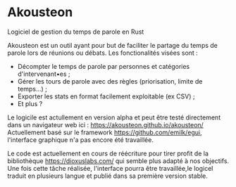# Akousteon
Logiciel de gestion du temps de parole en Rust


Akousteon est un outil ayant pour but de faciliter le partage du temps de parole lors de réunions ou débats.
Les fonctionalités visées sont :
- Décompter le temps de parole par personnes et catégories d'intervenant•es ;
- Gérer les tours de parole avec des règles (priorisation, limite de temps...) ;
- Exporter les stats en format facilement exploitable (ex CSV) ;
- Et plus ?

Le logicile est actullement en version alpha et peut être testé directement dans un navigateur web ici : https://akousteon.github.io/akousteon/
Actuellement basé sur le framework https://github.com/emilk/egui, l'interface graphique n'a pas encore été travaillée.

Le code est actuellement en cours de réécriture pour tirer profit de la bibliothèque https://dioxuslabs.com/ qui semble plus adapté à nos objectifs.
Une fois cette tâche réalisée, l'interface pourra être travaillée,le logicel traduit en plusieurs langue et publié dans sa première version stable.
